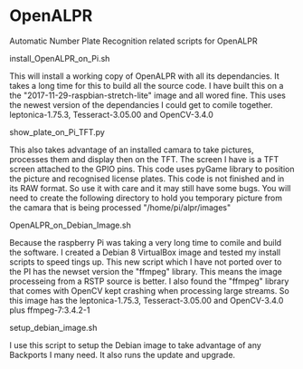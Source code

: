 # OpenALPR
Automatic Number Plate Recognition related scripts for OpenALPR


install_OpenALPR_on_Pi.sh

This will install a working copy of OpenALPR with all its dependancies. It takes a long time for this to build all the source code.
I have built this on a the "2017-11-29-raspbian-stretch-lite" image and all wored fine.
This uses the newest version of the dependancies I could get to comile together.
leptonica-1.75.3, Tesseract-3.05.00 and OpenCV-3.4.0


show_plate_on_Pi_TFT.py

This also takes advantage of an installed camara to take pictures, processes them and display then on the TFT. The screen I have is a TFT screen attached to the GPIO pins. This code uses pyGame library to position the picture and recognised license plates. This code is not finished and in its RAW format. So use it with care and it may still have some bugs. You will need to create the following directory to hold you temporary picture from the camara that is being processed "/home/pi/alpr/images"


OpenALPR_on_Debian_Image.sh

Because the raspberry Pi was taking a very long time to comile and build the software. I created a Debian 8 VirtualBox image and tested my install scripts to speed tings up. This new script which I have not ported over to the PI has the newset version the "ffmpeg" library. This means the image processeing from a RSTP source is better. I also found the "ffmpeg" library that comes with OpenCV kept crashing when processing large streams. So this image has the leptonica-1.75.3, Tesseract-3.05.00 and OpenCV-3.4.0 plus ffmpeg-7:3.4.2-1

setup_debian_image.sh

I use this script to setup the Debian image to take advantage of any Backports I many need. It also runs the update and upgrade.
